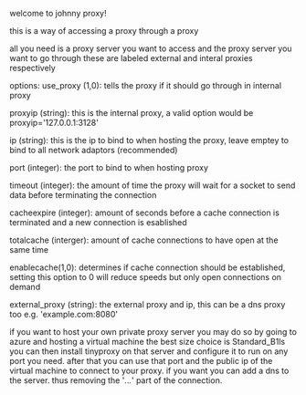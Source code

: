 welcome to johnny proxy!

this is a way of accessing a proxy through a proxy

all you need is a proxy server you want to access and the proxy server you want to go through
these are labeled external and interal proxies respectively

options:
use_proxy (1,0): tells the proxy if it should go through in internal proxy

proxyip (string): this is the internal proxy, a valid option would be proxyip='127.0.0.1:3128'

ip (string): this is the ip to bind to when hosting the proxy, leave emptey to bind to all network adaptors (recommended)

port (integer): the port to bind to when hosting proxy

timeout (integer): the amount of time the proxy will wait for a socket to send data before terminating the connection

cacheexpire (integer): amount of seconds before a cache connection is terminated and a new connection is esablished

totalcache (interger): amount of cache connections to have open at the same time

enablecache(1,0): determines if cache connection should be established, setting this option to 0 will reduce speeds but only open connections on demand

external_proxy (string): the external proxy and ip, this can be a dns proxy too e.g. 'example.com:8080'

if you want to host your own private proxy server you may do so by going to azure and hosting a virtual machine the best size choice is Standard_B1ls
you can then install tinyproxy on that server and configure it to run on any port you need. after that you can use that port and the public ip of the virtual machine to connect to your proxy. if you want you can add a dns to the server. thus removing the '*.*.*.*' part of the connection.
